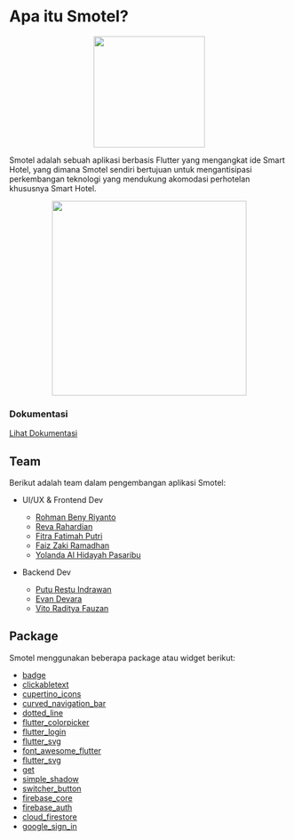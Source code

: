# Apa itu Smotel?

<p align="center">
  <img src="https://user-images.githubusercontent.com/57904667/144227778-4ffd314e-bf27-4c7b-a2ba-9c113d61f57f.png" width="200">
</p>

Smotel adalah sebuah aplikasi berbasis Flutter yang mengangkat ide Smart Hotel, yang dimana Smotel sendiri bertujuan untuk mengantisipasi perkembangan teknologi yang mendukung akomodasi perhotelan khususnya Smart Hotel.

<p align="center">
  <img src="https://user-images.githubusercontent.com/57904667/144228075-83263654-aac1-4258-b594-f7b2ff83a21a.png" width="350">
</p>

### Dokumentasi
[Lihat Dokumentasi](https://smotel-9f156.web.app/)

## Team

Berikut adalah team dalam pengembangan aplikasi Smotel:

* UI/UX & Frontend Dev
  * [Rohman Beny Riyanto](https://github.com/RohmanBenyRiyanto)
  * [Reva Rahardian](https://github.com/Rahardians)
  * [Fitra Fatimah Putri](https://github.com/fitrafputri)
  * [Faiz Zaki Ramadhan](https://github.com/faizzaki14)
  * [Yolanda Al Hidayah Pasaribu](https://github.com/yolandapasaribu)

* Backend Dev
  * [Putu Restu Indrawan](https://github.com/restuindrawan)
  * [Evan Devara](https://github.com/Evan-Devara)
  * [Vito Raditya Fauzan](https://github.com/vitoradityafauzan)

## Package

Smotel menggunakan beberapa package atau widget berikut:

* [badge](https://pub.dev/packages/badge)
* [clickabletext](https://pub.dev/packages/clickabletext)
* [cupertino_icons](https://pub.dev/packages/cupertino_icons)
* [curved_navigation_bar](https://pub.dev/packages/curved_navigation_bar)
* [dotted_line](https://pub.dev/packages/dotted_line)
* [flutter_colorpicker](https://pub.dev/packages/flutter_colorpicker)
* [flutter_login](https://pub.dev/packages/flutter_login)
* [flutter_svg](https://pub.dev/packages/flutter_svg)
* [font_awesome_flutter](https://pub.dev/packages/font_awesome_flutter)
* [flutter_svg](https://pub.dev/packages/flutter_svg)
* [get](https://pub.dev/packages/get)
* [simple_shadow](https://pub.dev/packages/simple_shadow)
* [switcher_button](https://pub.dev/packages/switcher_button)
* [firebase_core](https://pub.dev/packages/firebase_core)
* [firebase_auth](https://pub.dev/packages/firebase_auth)
* [cloud_firestore](https://pub.dev/packages/cloud_firestore)
* [google_sign_in](https://pub.dev/packages/google_sign_in)
